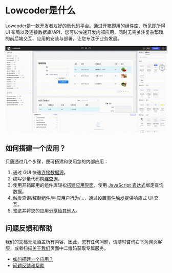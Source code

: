# Lowcoder是什么

Lowcoder是一款开发者友好的低代码平台。通过开箱即用的组件库、所见即所得 UI 布局以及连接数据库/API，您可以快速开发内部应用，同时无需关注复杂繁琐的前后端交互、应用的安装与部署，让您专注于业务发展。

![](assets/what-is-majiang1-20231002133803-7j4cpkm.gif)​

## 如何搭建一个应用？

只需通过几个步骤，便可搭建和使用您的内部应用：

1. 通过 GUI 快速[连接数据源](https://majiang.co/docs/datasource)。
2. 编写少量代码[构建查询](https://majiang.co/docs/how-to-write-query)。
3. 使用开箱即用的组件库轻松[搭建应用界面](https://majiang.co/docs/drag-and-drop)，使用 [JavaScript 表达式](https://majiang.co/docs/javascript-in-majiang/writing-javascript)绑定查询数据。
4. 触发查询/控制组件/响应用户行为/...，通过设置[事件触发](https://majiang.co/docs/event-handler)提供响应式 UI 交互。
5. [预览](https://majiang.co/docs/app-release)并将您的应用[分享给其他人](https://majiang.co/docs/member-manage#%E6%B7%BB%E5%8A%A0%E6%88%90%E5%91%98)。

## 问题反馈和帮助

我们的文档无法涵盖所有内容，因此，您有任何问题，请随时咨询右下角网页客服，或者扫描[关于我们](https://majiang.co/about-us/)页面中二维码获取专属服务。

* [如何搭建一个应用？](https://majiang.co/docs#%E5%A6%82%E4%BD%95%E6%90%AD%E5%BB%BA%E4%B8%80%E4%B8%AA%E5%BA%94%E7%94%A8%EF%BC%9F)
* [问题反馈和帮助](https://majiang.co/docs#%E9%97%AE%E9%A2%98%E5%8F%8D%E9%A6%88%E5%92%8C%E5%B8%AE%E5%8A%A9)
